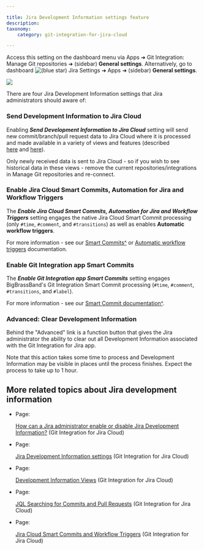```yaml
---

title: Jira Development Information settings feature
description:
taxonomy:
    category: git-integration-for-jira-cloud

---
```

Access this setting on the dashboard menu via Apps ➜ Git Integration: Manage Git repositories ➜ (sidebar) **General settings**. Alternatively, go to dashboard ![(blue star)](/wiki/s/-1639011364/6452/8b4898d3c114827e64ec143b4fa79bb76a6cfa5b/_/images/icons/emoticons/star_blue.png) Jira Settings ➜ Apps ➜ (sidebar) **General settings**.

![](https://bigbrassband.atlassian.net/wiki/download/attachments/1941373113/gitcloud-gencfg-jira-dev-info-settings.png?version=1&modificationDate=1631349902457&cacheVersion=1&api=v2)

There are four Jira Development Information settings that Jira administrators should aware of:

### Send Development Information to Jira Cloud

Enabling _**Send Development Information to Jira Cloud**_ setting will send new commit/branch/pull request data to Jira Cloud where it is processed and made available in a variety of views and features (described [here](/wiki/spaces/GITCLOUD/pages/643203115/Development+Information+Views) and [here](https://bigbrassband.atlassian.net/wiki/spaces/GITCLOUD/pages/138772493/Jira+Development+Information#What-other-features-are-enabled-by-Jira-Development-Information%3F)).

Only newly received data is sent to Jira Cloud - so if you wish to see historical data in these views - remove the current repositories/integrations in Manage Git repositories and re-connect.

### Enable Jira Cloud Smart Commits, Automation for Jira and Workflow Triggers

The _**Enable Jira Cloud Smart Commits, Automation for Jira and Workflow Triggers**_ setting engages the native Jira Cloud Smart Commit processing (only `#time`, `#comment`, and `#transitions`) as well as enables **Automatic workflow triggers**.

For more information - see our [Smart Commits^](https://bigbrassband.com/git-integration-for-jira/documentation/smart-commits.html) or [Automatic workflow triggers](/wiki/spaces/GITCLOUD/pages/1940783182/Automatic+Workflow+Triggers) documentation.

### Enable Git Integration app Smart Commits

The _**Enable Git Integration app Smart Commits**_ setting engages BigBrassBand's Git Integration Smart Commit processing (`#time`, `#comment`, `#transitions`, and `#label`).

For more information - see our [Smart Commit documentation^](https://bigbrassband.com/git-integration-for-jira/documentation/smart-commits.html).

### Advanced: Clear Development Information

Behind the "Advanced" link is a function button that gives the Jira administrator the ability to clear out all Development Information associated with the Git Integration for Jira app.

Note that this action takes some time to process and Development Information may be visible in places until the process finishes. Expect the process to take up to 1 hour.

## More related topics about Jira development information

*   Page:

    [How can a Jira administrator enable or disable Jira Development Information?](/wiki/spaces/GITCLOUD/pages/1941373145) (Git Integration for Jira Cloud)

*   Page:

    [Jira Development Information settings](/wiki/spaces/GITCLOUD/pages/1941373113/Jira+Development+Information+settings) (Git Integration for Jira Cloud)

*   Page:

    [Development Information Views](/wiki/spaces/GITCLOUD/pages/643203115/Development+Information+Views) (Git Integration for Jira Cloud)

*   Page:

    [JQL Searching for Commits and Pull Requests](/wiki/spaces/GITCLOUD/pages/643596299/JQL+Searching+for+Commits+and+Pull+Requests) (Git Integration for Jira Cloud)

*   Page:

    [Jira Cloud Smart Commits and Workflow Triggers](/wiki/spaces/GITCLOUD/pages/144310383/Jira+Cloud+Smart+Commits+and+Workflow+Triggers) (Git Integration for Jira Cloud)